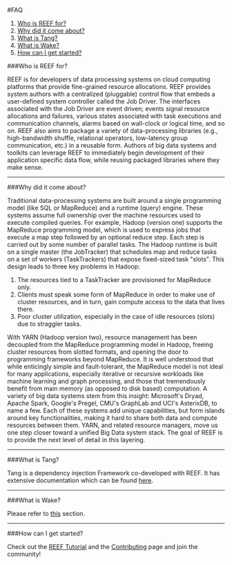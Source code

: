 <!--
Licensed to the Apache Software Foundation (ASF) under one
or more contributor license agreements.  See the NOTICE file
distributed with this work for additional information
regarding copyright ownership.  The ASF licenses this file
to you under the Apache License, Version 2.0 (the
"License"); you may not use this file except in compliance
with the License.  You may obtain a copy of the License at

http://www.apache.org/licenses/LICENSE-2.0

Unless required by applicable law or agreed to in writing,
software distributed under the License is distributed on an
"AS IS" BASIS, WITHOUT WARRANTIES OR CONDITIONS OF ANY
KIND, either express or implied.  See the License for the
specific language governing permissions and limitations
under the License.
-->
#FAQ

1. [Who is REEF for?](#who)
2. [Why did it come about?](#why)
3. [What is Tang?](#tang)
4. [What is Wake?](#wake)
5. [How can I get started?](#how)

###<a name="who"></a>Who is REEF for?

REEF is for developers of data processing systems on cloud computing platforms that provide fine-grained resource allocations. REEF provides system authors with a centralized (pluggable) control flow that embeds a user-defined system controller called the Job Driver. The interfaces associated with the Job Driver are event driven; events signal resource allocations and failures, various states associated with task executions and communication channels, alarms based on wall-clock or logical time, and so on. REEF also aims to package a variety of data-processing libraries (e.g., high-bandwidth shuffle, relational operators, low-latency group communication, etc.) in a reusable form. Authors of big data systems and toolkits can leverage REEF to immediately begin development of their application specific data flow, while reusing packaged libraries where they make sense.

___________________________________________________________________________

###<a name="why"></a>Why did it come about?

Traditional data-processing systems are built around a single programming model (like SQL or MapReduce) and a runtime (query) engine. These systems assume full ownership over the machine resources used to execute compiled queries. For example, Hadoop (version one) supports the MapReduce programming model, which is used to express jobs that execute a map step followed by an optional reduce step. Each step is carried out by some number of parallel tasks. The Hadoop runtime is built on a single master (the JobTracker) that schedules map and reduce tasks on a set of workers (TaskTrackers) that expose fixed-sized task "slots". This design leads to three key problems in Hadoop: 


1. The resources tied to a TaskTracker are provisioned for MapReduce only.
2. Clients must speak some form of MapReduce in order to make use of cluster resources, and in turn, gain compute access to the data that lives there.
3. Poor cluster utilization, especially in the case of idle resources (slots) due to straggler tasks.

With YARN (Hadoop version two), resource management has been decoupled from the MapReduce programming model in Hadoop, freeing cluster resources from slotted formats, and opening the door to programming frameworks beyond MapReduce. It is well understood that while enticingly simple and fault-tolerant, the MapReduce model is not ideal for many applications, especially iterative or recursive workloads like machine learning and graph processing, and those that tremendously benefit from main memory (as opposed to disk based) computation. A variety of big data systems stem from this insight: Microsoft's Dryad, Apache Spark, Google's Pregel, CMU's GraphLab and UCI's AsterixDB, to name a few. Each of these systems add unique capabilities, but form islands around key functionalities, making it hard to share both data and compute resources between them. YARN, and related resource managers, move us one step closer toward a unified Big Data system stack. The goal of REEF is to provide the next level of detail in this layering.

______________________________________________________

###<a name="tang"></a>What is Tang?

Tang is a dependency injection Framework co-developed with REEF. It has extensive documentation which can be found [here](tang.html).

________________________________________________

###<a name="wake"></a>What is Wake?

Please refer to [this](wake.html) section.

________________________________________________


###<a name="how"></a>How can I get started?

Check out the [REEF Tutorial](tutorial.html) and the [Contributing](contributing.html) page and join the community! 